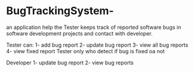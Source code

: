 # BugTrackingSystem-

an application help the Tester keeps track of reported software bugs in software development projects and contact with developer.

Tester can:
1- add bug report 
2- update bug report
3- view all bug reports
4- view fixed report 
Tester only who detect if bug is fixed oa not 

Developer 
1- update bug report 
2- view bug reports
